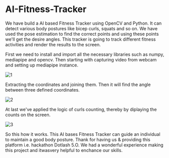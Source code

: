 # AI-Fitness-Tracker

We have build a AI based Fitness Tracker using OpenCV and Python. It can detect various body postures like bicep curls, squats and so on. We have used the pose estimation to find the correct points and using these points we'll get the desire angles. This tracker is going to track different fitness activities and render the results to the screen.

First we need to install and import all the necessary libraries such as numpy, mediapipe and opencv. Then starting with capturing video from webcam and setting up mediapipe instance.

![1](https://user-images.githubusercontent.com/88763391/148669339-c27fe2cd-4424-4297-878f-08a36e23c255.jpg)

Extracting the coordinates and joining them. Then it will find the angle between three defined coordinates.

![2](https://user-images.githubusercontent.com/88763391/148669358-9de92c56-3606-42dd-ab83-1f30c6318e71.jpg)

At last we've applied the logic of curls counting, thereby by diplaying the counts on the screen.

![3](https://user-images.githubusercontent.com/88763391/148669430-ad3b5d34-2a51-4f86-a5cd-f4b00dbfb0ea.jpg)

So this how it works. This AI bases Fitness Tracker can guide an individual to maintain a good body posture. 
Thank for having us & providing this platform i.e. hackathon Dotlash 5.O. We had a wonderful experience making this project and itwasvery helpful to enchance our skills.
